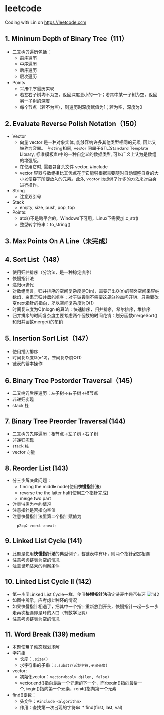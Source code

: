 # leetcode
Coding with Lin on https://leetcode.com

## 1. Minimum Depth of Binary Tree（111）
- 二叉树的遍历包括：
  - 前序遍历
  - 中序遍历
  - 后序遍历
  - 层次遍历
- Points：
  - 采用中序遍历实现
  - 若左右子树均不为空，返回深度更小的一个；若其中某一子树为空，返回另一子树的深度
  - 每个节点（若不为空），则遍历时深度赋值为1；若为空，深度为0
## 2. Evaluate Reverse Polish Notation（150）
- Vector
  - 向量 vector 是一种对象实体, 能够容纳许多其他类型相同的元素, 因此又被称为容器。 与string相同, vector 同属于STL(Standard Template Library, 标准模板库)中的一种自定义的数据类型, 可以广义上认为是数组的增强版。
  - 在使用它时, 需要包含头文件 vector, #include<vector>
  - vector 容器与数组相比其优点在于它能够根据需要随时自动调整自身的大小以便容下所要放入的元素。此外, vector 也提供了许多的方法来对自身进行操作。
- String
  - 注意双引号
- Stack
  - empty, size, push, pop, top
- Points:
  - atoi()不是跨平台的，Windows下可用，Linux下需要加.c_str()
  - 整型转字符串：to_string()
## 3. Max Points On A Line（未完成）
## 4. Sort List（148）
- 使用归并排序（分治法，是一种稳定排序）
- 快慢指针法
- 递归or迭代
- 对数组而言，归并排序的空间复杂度是O(n)，需要开出O(n)的额外空间来容纳数组，来表示归并后的顺序；对于链表则不需要这部分的空间开销，只需要改变next指针的指向，所以空间复杂度为O(1)
- 时间复杂度为O(nlogn)的算法：快速排序，归并排序，希尔排序，堆排序
- 归并排序的时间复杂度主要考虑两个函数的时间花销：划分函数mergeSort()和归并函数merge()的花销
## 5. Insertion Sort List（147）
* 使用插入排序
* 时间复杂度O(n^2)，空间复杂度O(1)
* 链表的基本操作
## 6. Binary Tree Postorder Traversal（145）
* 二叉树的后序遍历：左子树→右子树→根节点
* 非递归实现
* stack 栈
## 7. Binary Tree Preorder Traversal (144)
* 二叉树的先序遍历：根节点→左子树→右子树
* 非递归实现
* stack 栈
* vector 向量
## 8. Reorder List (143)
* 分三步解决此问题：
    * finding the middle node(使用**快慢指针法**)
    * reverse the the latter half(使用三个指针完成)
    * merge two part
* 注意链表为空的情况
* 注意指针是否指向空值
* 注意快慢指针法里第二个指针赋值为
  ```c++
    p2=p2->next->next;
  ```
## 9. Linked List Cycle (141)
* 此题是使用**快慢指针法**的典型例子，若链表中有环，则两个指针必定相遇
* 注意考虑链表为空的情况
* 注意循环结束的判断条件
## 10. Linked List Cycle II (142)
* 第一步同Linked List Cycle一样，使用**快慢指针法**确定链表中是否有环
![142](https://raw.githubusercontent.com/pengtt0119/leetcode/master/pic/142.png)
* 如图中所示，应考虑此种环的情况
* 如果快慢指针相遇了，把其中一个指针重新放到开头，快慢指针一起一步一步走再次相遇即是环的入口（有数学证明）
* 注意考虑链表为空的情况
## 11. Word Break (139) medium
* 本题使用了动态规划求解
* 字符串
  * 长度：```.size()```
  * 求字符串的子串：```s.substr(起始字符,子串长度)```
* vector:
  * 初始化vector：```vector<bool> dp(len, false)```
  * vector.end()指向最后一个元素的下一个，而rbegin()指向最后一个,begin()指向第一个元素，rend()指向第一个元素
* find()函数：
  * 头文件：```#include <algorithm>```
  * 作用：查找第一次出现的字符串
  * find(first, last, val)
